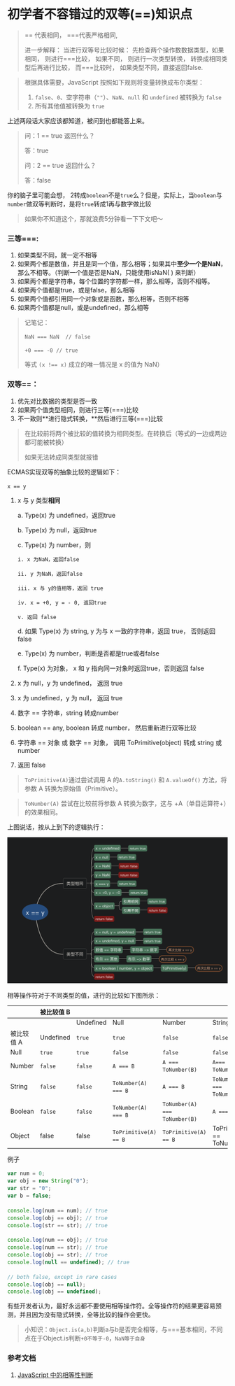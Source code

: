 # 初学者不容错过的双等\(==\)知识点

> == 代表相同， ===代表严格相同,
>
> 进一步解释： 当进行双等号比较时候： 先检查两个操作数数据类型，如果相同， 则进行===比较， 如果不同， 则进行一次类型转换， 转换成相同类型后再进行比较， 而===比较时， 如果类型不同，直接返回false.

> 根据具体需要，JavaScript 按照如下规则将变量转换成布尔类型：
>
> 1. `false`、`0`、空字符串（`""`）、`NaN`、`null` 和 `undefined` 被转换为 `false`
> 2. 所有其他值被转换为 `true`

上述两段话大家应该都知道，被问到也都能答上来。

> 问：1 == true 返回什么？
>
> 答：true
>
> 问：2 == true 返回什么？
>
> 答：false

你的脑子里可能会想， 2转成`boolean`不是`true`么？但是，实际上，当`boolean`与`number`做双等判断时，是将`true`转成1再与数字做比较

> 如果你不知道这个，那就浪费5分钟看一下下文吧～

### 三等===:

1. 如果类型不同，就一定不相等
2. 如果两个都是数值，并且是同一个值，那么相等；如果其中**至少一个是NaN**，那么不相等。（判断一个值是否是NaN，只能使用isNaN\( \) 来判断）
3. 如果两个都是字符串，每个位置的字符都一样，那么相等，否则不相等。
4. 如果两个值都是true，或是false，那么相等
5. 如果两个值都引用同一个对象或是函数，那么相等，否则不相等
6. 如果两个值都是null，或是undefined，那么相等

> 记笔记：
>
> `NaN === NaN  // false`
>
> `+0 === -0 // true`
>
> 等式 `(x !== x)` 成立的唯一情况是 x 的值为 NaN）



### 双等==：

1. 优先对比数据的类型是否一致
2. 如果两个值类型相同，则进行三等\(===\)比较
3. 不一致则**进行隐式转换，**然后进行三等\(===\)比较

> 在比较前将两个被比较的值转换为相同类型。在转换后（等式的一边或两边都可能被转换）
>
> 如果无法转成同类型就报错

ECMAS实现双等的抽象比较的逻辑如下：

`x == y`

1. x 与 y 类型**相同**

   a. Type\(x\) 为 undefined，返回true

   b. Type\(x\) 为 null，返回true

   c. Type\(x\) 为 number，则

       i. x 为NaN，返回false 
    
       ii. y 为NaN，返回false 
    
       iii. x 与 y的值相等，返回 true
    
       iv. x = +0, y = - 0, 返回true
    
       v. 返回 false

   d. 如果 Type\(x\) 为 string, y 为与 x 一致的字符串，返回 true， 否则返回 false

   e. Type\(x\) 为 number，判断是否都是true或者false

   f. Type\(x\) 为对象， x 和 y 指向同一对象时返回true，否则返回 false

2.  x 为 null，y 为 undefined， 返回 true
3. x 为 undefined，y 为 null， 返回 true
4. 数字 == 字符串，string 转成number
5.  boolean == any, boolean 转成 number， 然后重新进行双等比较
6. 字符串 == 对象 或 数字 == 对象， 调用 ToPrimitive\(object\) 转成 string 或 number
7. 返回 false

> `ToPrimitive(A)`通过尝试调用 A 的`A.toString()` 和 `A.valueOf()` 方法，将参数 A 转换为原始值（Primitive）。

> `ToNumber(A)` 尝试在比较前将参数 A 转换为数字，这与 +A（单目运算符+）的效果相同。

上图说话，按从上到下的逻辑执行：

![](../.gitbook/assets/ping-mu-kuai-zhao-20200428-xia-wu-8.30.56.png)

相等操作符对于不同类型的值，进行的比较如下图所示：

|  | 被比较值 B |  |  |  |  |  |  |
| :--- | :--- | :--- | :--- | :--- | :--- | :--- | :--- |
|  |  | Undefined | Null | Number | String | Boolean | Object |
| 被比较值 A | Undefined | `true` | `true` | `false` | `false` | `false` | `IsFalsy(B)` |
| Null | `true` | `true` | `false` | `false` | `false` | `IsFalsy(B)` |  |
| Number | `false` | `false` | `A === B` | `A === ToNumber(B)` | `A=== ToNumber(B)` | `A== ToPrimitive(B)` |  |
| String | `false` | `false` | `ToNumber(A) === B` | `A === B` | `ToNumber(A) === ToNumber(B)` | `ToPrimitive(B) == A` |  |
| Boolean | `false` | `false` | `ToNumber(A) === B` | `ToNumber(A) === ToNumber(B)` | `A === B` | ToNumber\(A\) == ToPrimitive\(B\) |  |
| Object | false | false | `ToPrimitive(A) == B` | `ToPrimitive(A) == B` | ToPrimitive\(A\) == ToNumber\(B\) | `A === B` |  |

例子

```javascript
var num = 0;
var obj = new String("0");
var str = "0";
var b = false;

console.log(num == num); // true
console.log(obj == obj); // true
console.log(str == str); // true

console.log(num == obj); // true
console.log(num == str); // true
console.log(obj == str); // true
console.log(null == undefined); // true

// both false, except in rare cases
console.log(obj == null);
console.log(obj == undefined);
```

有些开发者认为，最好永远都不要使用相等操作符。全等操作符的结果更容易预测，并且因为没有隐式转换，全等比较的操作会更快。

> 小知识：`Object.is(a,b)`判断a与b是否完全相等，与===基本相同，不同点在于Object.is判断`+0不等于-0`，`NaN等于自身`

### 参考文档
1. [JavaScript 中的相等性判断](https://developer.mozilla.org/zh-CN/docs/Web/JavaScript/Equality_comparisons_and_sameness)

  


